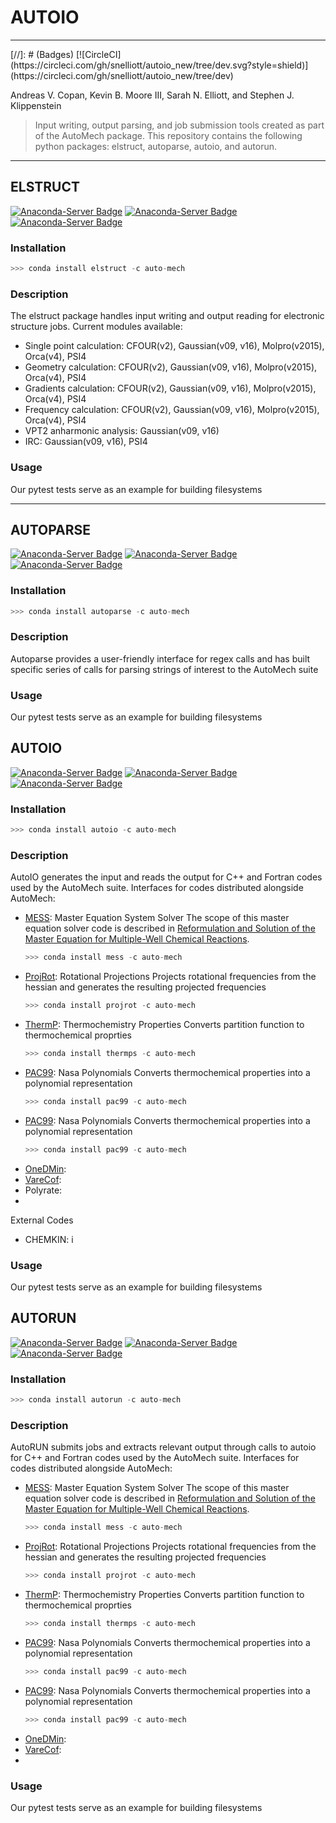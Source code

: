 # AUTOIO
<hr>
[//]: # (Badges)
[![CircleCI](https://circleci.com/gh/snelliott/autoio_new/tree/dev.svg?style=shield)](https://circleci.com/gh/snelliott/autoio_new/tree/dev)

 Andreas V. Copan, Kevin B. Moore III, Sarah N. Elliott, and Stephen J. Klippenstein

> Input writing, output parsing, and job submission tools created as part of the AutoMech package. This repository contains the following python packages: elstruct, autoparse, autoio, and autorun.

<hr>

## ELSTRUCT
[![Anaconda-Server Badge](https://anaconda.org/auto-mech/elstruct/badges/version.svg)](https://anaconda.org/auto-mech/elstruct)
[![Anaconda-Server Badge](https://anaconda.org/auto-mech/elstruct/badges/platforms.svg)](https://anaconda.org/auto-mech/elstruct)
[![Anaconda-Server Badge](https://anaconda.org/auto-mech/elstruct/badges/installer/conda.svg)](https://conda.anaconda.org/auto-mech/elstruct)
### Installation
```python
>>> conda install elstruct -c auto-mech
```
### Description
The elstruct package handles input writing and output reading for electronic structure jobs. Current modules available:
- Single point calculation: CFOUR(v2), Gaussian(v09, v16), Molpro(v2015), Orca(v4), PSI4
- Geometry calculation: CFOUR(v2), Gaussian(v09, v16), Molpro(v2015), Orca(v4), PSI4
- Gradients calculation: CFOUR(v2), Gaussian(v09, v16), Molpro(v2015), Orca(v4), PSI4
- Frequency calculation: CFOUR(v2), Gaussian(v09, v16), Molpro(v2015), Orca(v4), PSI4
- VPT2 anharmonic analysis: Gaussian(v09, v16)
- IRC: Gaussian(v09, v16), PSI4


### Usage
Our pytest tests serve as an example for building filesystems

<hr>

## AUTOPARSE
[//]: # (Badges)
[![Anaconda-Server Badge](https://anaconda.org/auto-mech/autoparse/badges/version.svg)](https://anaconda.org/auto-mech/autoparse)
[![Anaconda-Server Badge](https://anaconda.org/auto-mech/autoparse/badges/platforms.svg)](https://anaconda.org/auto-mech/autoparse)
[![Anaconda-Server Badge](https://anaconda.org/auto-mech/autoparse/badges/installer/conda.svg)](https://conda.anaconda.org/auto-mech/autoparse)
### Installation
```python
>>> conda install autoparse -c auto-mech
```
### Description
Autoparse provides a user-friendly interface for regex calls and has built specific series of calls for parsing strings of interest to the AutoMech suite

### Usage
Our pytest tests serve as an example for building filesystems

## AUTOIO
[//]: # (Badges)
[![Anaconda-Server Badge](https://anaconda.org/auto-mech/autoio/badges/version.svg)](https://anaconda.org/auto-mech/autoio)
[![Anaconda-Server Badge](https://anaconda.org/auto-mech/autoio/badges/platforms.svg)](https://anaconda.org/auto-mech/autoio)
[![Anaconda-Server Badge](https://anaconda.org/auto-mech/autoio/badges/installer/conda.svg)](https://conda.anaconda.org/auto-mech/autoio)
### Installation
```python
>>> conda install autoio -c auto-mech
```
### Description
AutoIO generates the input and reads the output for  C++ and Fortran codes used by the AutoMech suite. 
Interfaces for codes distributed alongside AutoMech:
- [MESS](https://github.com/Auto-Mech/MESS): Master Equation System Solver
    The scope of this master equation solver code is described in [Reformulation and Solution of the Master Equation for Multiple-Well Chemical Reactions](https://pubs.acs.org/doi/10.1021/jp4060704).
    ```python
    >>> conda install mess -c auto-mech
    ```
- [ProjRot](https://github.com/Auto-Mech/ProjRot): Rotational Projections
    Projects rotational frequencies from the hessian and generates the resulting projected frequencies
    ```python
    >>> conda install projrot -c auto-mech
    ```
- [ThermP](https://github.com/Auto-Mech/ThermP): Thermochemistry Properties
    Converts partition function to thermochemical proprties
    ```python
    >>> conda install thermps -c auto-mech
    ```
- [PAC99](https://github.com/Auto-Mech/PAC99): Nasa Polynomials
    Converts thermochemical properties into a polynomial representation
    ```python
    >>> conda install pac99 -c auto-mech
    ```
- [PAC99](https://github.com/Auto-Mech/PAC99): Nasa Polynomials
    Converts thermochemical properties into a polynomial representation
    ```python
    >>> conda install pac99 -c auto-mech
    ```
- [OneDMin](https://github.com/Auto-Mech/OneDMin): 
- [VareCof](https://github.com/Auto-Mech/OneDMin): 
- Polyrate: 
- 
External Codes
- CHEMKIN: i

### Usage
Our pytest tests serve as an example for building filesystems

## AUTORUN
[//]: # (Badges)
[![Anaconda-Server Badge](https://anaconda.org/auto-mech/autorun/badges/version.svg)](https://anaconda.org/auto-mech/autorun)
[![Anaconda-Server Badge](https://anaconda.org/auto-mech/autorun/badges/platforms.svg)](https://anaconda.org/auto-mech/autorun)
[![Anaconda-Server Badge](https://anaconda.org/auto-mech/autorun/badges/installer/conda.svg)](https://conda.anaconda.org/auto-mech/autorun)
### Installation
```python
>>> conda install autorun -c auto-mech
```
### Description
AutoRUN submits jobs and extracts relevant output through calls to autoio for  C++ and Fortran codes used by the AutoMech suite.
Interfaces for codes distributed alongside AutoMech:
- [MESS](https://github.com/Auto-Mech/MESS): Master Equation System Solver
    The scope of this master equation solver code is described in [Reformulation and Solution of the Master Equation for Multiple-Well Chemical Reactions](https://pubs.acs.org/doi/10.1021/jp4060704).
    ```python
    >>> conda install mess -c auto-mech
    ```
- [ProjRot](https://github.com/Auto-Mech/ProjRot): Rotational Projections
    Projects rotational frequencies from the hessian and generates the resulting projected frequencies
    ```python
    >>> conda install projrot -c auto-mech
    ```
- [ThermP](https://github.com/Auto-Mech/ThermP): Thermochemistry Properties
    Converts partition function to thermochemical proprties
    ```python
    >>> conda install thermps -c auto-mech
    ```
- [PAC99](https://github.com/Auto-Mech/PAC99): Nasa Polynomials
    Converts thermochemical properties into a polynomial representation
    ```python
    >>> conda install pac99 -c auto-mech
    ```
- [PAC99](https://github.com/Auto-Mech/PAC99): Nasa Polynomials
    Converts thermochemical properties into a polynomial representation
    ```python
    >>> conda install pac99 -c auto-mech
    ```
- [OneDMin](https://github.com/Auto-Mech/OneDMin): 
- [VareCof](https://github.com/Auto-Mech/OneDMin): 
- 
### Usage
Our pytest tests serve as an example for building filesystems

